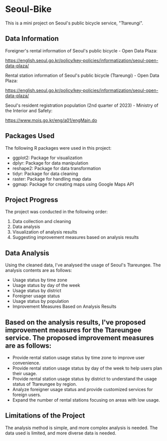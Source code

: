 # Seoul-Bike
This is a mini project on Seoul's public bicycle service, "Ttareungi".

## Data Information
Foreigner's rental information of Seoul's public bicycle - Open Data Plaza: 

https://english.seoul.go.kr/policy/key-policies/informatization/seoul-open-data-plaza/

Rental station information of Seoul's public bicycle (Ttareungi) - Open Data Plaza: 

https://english.seoul.go.kr/policy/key-policies/informatization/seoul-open-data-plaza/

Seoul's resident registration population (2nd quarter of 2023) - Ministry of the Interior and Safety: 

https://www.mois.go.kr/eng/a01/engMain.do

## Packages Used
The following R packages were used in this project:

- ggplot2: Package for visualization
- dplyr: Package for data manipulation
- reshape2: Package for data transformation
- tidyr: Package for data cleaning
- raster: Package for handling map data
- ggmap: Package for creating maps using Google Maps API

## Project Progress
The project was conducted in the following order:

1. Data collection and cleaning
2. Data analysis
3. Visualization of analysis results
4. Suggesting improvement measures based on analysis results
   
## Data Analysis
Using the cleaned data, I've analysed the usage of Seoul's Ttareungee. The analysis contents are as follows:

- Usage status by time zone
- Usage status by day of the week
- Usage status by district
- Foreigner usage status
- Usage status by population
- Improvement Measures Based on Analysis Results

## Based on the analysis results, I've proposed improvement measures for the Ttareungee service. The proposed improvement measures are as follows:

- Provide rental station usage status by time zone to improve user convenience.
- Provide rental station usage status by day of the week to help users plan their usage.
- Provide rental station usage status by district to understand the usage status of Ttareungee by region.
- Analyze foreigner usage status and provide customized services for foreign users.
- Expand the number of rental stations focusing on areas with low usage.

## Limitations of the Project
The analysis method is simple, and more complex analysis is needed.
The data used is limited, and more diverse data is needed.
